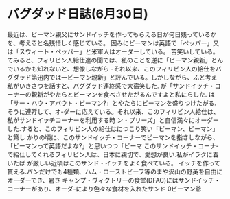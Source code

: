 # バグダッド日誌(6月30日)

最近は、ビーマン親父にサンドイッチを作ってもらえる日が何日残っているかを、考えると名残惜しく感じている。
因みにどーマンは英語で「ペッパー」又は「スウィート・ペッパー」と米軍人はオーダーしている。
苦笑いしている。
てみると、フィリビン人給仕達の聞では、私のことを逆に「ビーマン親新」とんでいるかも知れないと、想像しながら
-それ以来、このフィリビン人の給仕をバグダッド第迅内では一ビーマン親新」と評んでいる。しかしながら、ふと考え
私がいきさつを話すと、バグダッド連終感で大宿笑した.
が「サンドイッチ・コーナーの親新がやたらとビーマンを食べさせたがるんですよと私にらした.
は「サー・ハウ・アバウト・ビーマン?」とやたらにビーマンを盛りつけたがる.
そうに連殍して、オ-ダーに応えている。それ以来、このフィリビン人給仕は、私がサンドイッチコーナーを利用する時
ン・プリーズ」と自信満々にオーダーした.すると、このフィリビン人の給仕はにつこり笑い「ビーマン、ビーマン」と第し
かりの頃に、このサンドイッチ・コーナーでビーマンを指さしながら、「ビーマンって英語だよな?」と思いつつ「ビーマ
このサンドイッチ・コーナ-で給仕してくれるフィリビン人は、日本に親切で、愛想が良い.私がイラクに着いたば
が厳しい近頃はこのサンド・イッチをよく食べている。
イッチを作って貫える.パンだけでも4種類、ハム・ローストビーフ等のまや沢山の野英を自由にオーダーでき、暑さ
キャンプ・ヴィクトリーの食堂(DFAC)にはサンドイッチ・コーナーがあり、オーダ-により色々な食材を入れたサンド
0ビーマン爺
